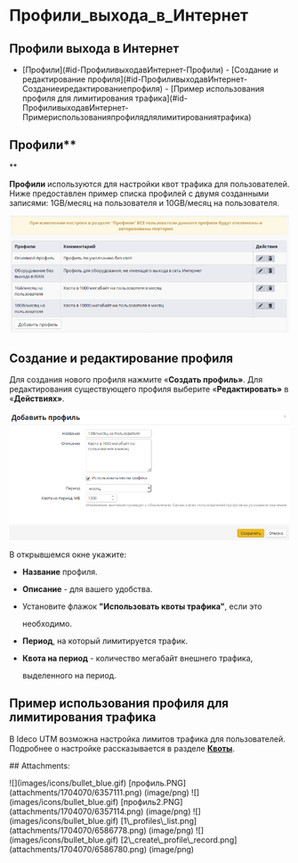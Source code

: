 # Профили\_выхода\_в\_Интернет

## Профили выхода в Интернет

 - \[Профили\]\(\#id-ПрофиливыходавИнтернет-Профили\) - \[Создание и редактирование профиля\]\(\#id-ПрофиливыходавИнтернет-Созданиеиредактированиепрофиля\) - \[Пример использования профиля для лимитирования трафика\]\(\#id-ПрофиливыходавИнтернет-Примериспользованияпрофилядлялимитированиятрафика\)

## Профили\*\*

\*\*

**Профили** используются для настройки квот трафика для пользователей.  
Ниже предоставлен пример списка профилей с двумя созданными записями: 1GB/месяц на пользователя и 10GB/месяц на пользователя.

![](.gitbook/assets/6586778.png)

## Создание и редактирование профиля

Для создания нового профиля нажмите «**Создать профиль»**. Для редактирования существующего профиля выберите «**Редактировать»** в «**Действиях»**.

![](.gitbook/assets/6586780.png)

В открывшемся окне укажите:

* **Название** профиля.
* **Описание** - для вашего удобства.
* Установите флажок **"Использовать квоты трафика"**, если это

  необходимо.

* **Период**, на который лимитируется трафик.
* **Квота на период** - количество мегабайт внешнего трафика,

  выделенного на период.

## Пример использования профиля для лимитирования трафика

В Ideco UTM возможна настройка лимитов трафика для пользователей. Подробнее о настройке рассказывается в разделе [**Квоты**](https://github.com/ideco-team/docsUTM/tree/54be5c28981601375569bdca6ef75ead87808b16/Пользовательские_квоты/README.md).

 \#\# Attachments:

 !\[\]\(images/icons/bullet\_blue.gif\) \[профиль.PNG\]\(attachments/1704070/6357111.png\) \(image/png\) !\[\]\(images/icons/bullet\_blue.gif\) \[профиль2.PNG\]\(attachments/1704070/6357114.png\) \(image/png\) !\[\]\(images/icons/bullet\_blue.gif\) \[1\\_profiles\\_list.png\]\(attachments/1704070/6586778.png\) \(image/png\) !\[\]\(images/icons/bullet\_blue.gif\) \[2\\_create\\_profile\\_record.png\]\(attachments/1704070/6586780.png\) \(image/png\)

